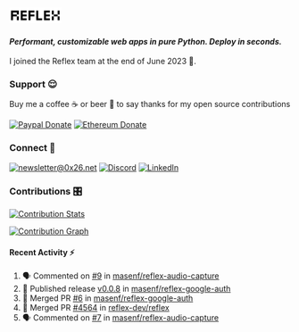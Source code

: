 ### [![Reflex](assets/reflex-white-bg.png)](https://github.com/reflex-dev/reflex)

#### _Performant, customizable web apps in pure Python. Deploy in seconds._

I joined the Reflex team at the end of June 2023 💪.

### Support 😌

Buy me a coffee ☕️ or beer 🍺 to say thanks for my open source contributions

[![Paypal Donate](https://img.shields.io/badge/PayPal-00457C?style=for-the-badge&logo=paypal&logoColor=white)](https://www.paypal.com/donate/?business=K7SKQ67XCPB78&no_recurring=0&item_name=Buy+me+a+coffee+%E2%98%95%EF%B8%8F+or+beer+%F0%9F%8D%BA+to+say+thanks+for+my+open+source+contributions&currency_code=USD)
[![Ethereum Donate](https://img.shields.io/badge/Ethereum-blue?logo=ethereum&labelColor=navy&style=flat-square)](https://etherscan.io/address/0x9c71dd020f575105F49AAF8CA9DC7Fd521C91edd)

### Connect 💬

[![newsletter@0x26.net](https://img.shields.io/badge/newsletter%400x26.net-blue?logo=maildotru&style=flat-square&labelColor=darkblue
)](mailto:newsletter@0x26.net?subject=Connect%20with%20@masenf&body=Hello%20👋,%20I'd%20like%20to%20join%20your%20mailing%20list.)
[![Discord](https://img.shields.io/badge/Discord-5865F2?style=for-the-badge&logo=discord&logoColor=white)](https://discordapp.com/users/1097061352452935730)
[![LinkedIn](https://img.shields.io/badge/LinkedIn-0077B5?style=for-the-badge&logo=linkedin&logoColor=white)](https://www.linkedin.com/in/masen-furer-445b05132)

### Contributions 🎛️

[![Contribution Stats](https://github-contribution-stats.vercel.app/api/?username=masenf)](https://github.com/LordDashMe/github-contribution-stats/)

[![Contribution Graph](https://github-readme-activity-graph.vercel.app/graph?username=masenf&theme=github)](https://github.com/Ashutosh00710/github-readme-activity-graph)

#### Recent Activity :zap:
<!--START_SECTION:activity-->
1. 🗣 Commented on [#9](https://github.com/masenf/reflex-audio-capture/pull/9#issuecomment-2556089900) in [masenf/reflex-audio-capture](https://github.com/masenf/reflex-audio-capture)
2. 🚀 Published release [v0.0.8](https://github.com/masenf/reflex-google-auth/releases/tag/v0.0.8) in [masenf/reflex-google-auth](https://github.com/masenf/reflex-google-auth)
3. 🎉 Merged PR [#6](https://github.com/masenf/reflex-google-auth/pull/6) in [masenf/reflex-google-auth](https://github.com/masenf/reflex-google-auth)
4. 🎉 Merged PR [#4564](https://github.com/reflex-dev/reflex/pull/4564) in [reflex-dev/reflex](https://github.com/reflex-dev/reflex)
5. 🗣 Commented on [#7](https://github.com/masenf/reflex-audio-capture/issues/7#issuecomment-2556003975) in [masenf/reflex-audio-capture](https://github.com/masenf/reflex-audio-capture)
<!--END_SECTION:activity-->


<!--
- 🌱 I’m currently learning ...
- 👯 I’m looking to collaborate on ...
- 🤔 I’m looking for help with ...
- 💬 Ask me about ...
- 📫 How to reach me: ...
- 😄 Pronouns: ...
- ⚡ Fun fact: ...
-->
